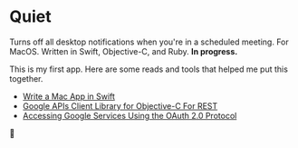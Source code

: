 # Quiet

Turns off all desktop notifications when you're in a scheduled meeting. For MacOS. Written in Swift, Objective-C, and Ruby. **In progress.**

This is my first app. Here are some reads and tools that helped me put this together.

- [Write a Mac App in Swift](http://footle.org/WeatherBar/)
- [Google APIs Client Library for Objective-C For REST](https://github.com/google/google-api-objectivec-client-for-rest/)
- [Accessing Google Services Using the OAuth 2.0 Protocol](https://code.tutsplus.com/tutorials/accessing-google-services-using-the-oauth-20-protocol--mobile-18394)

:wave:
